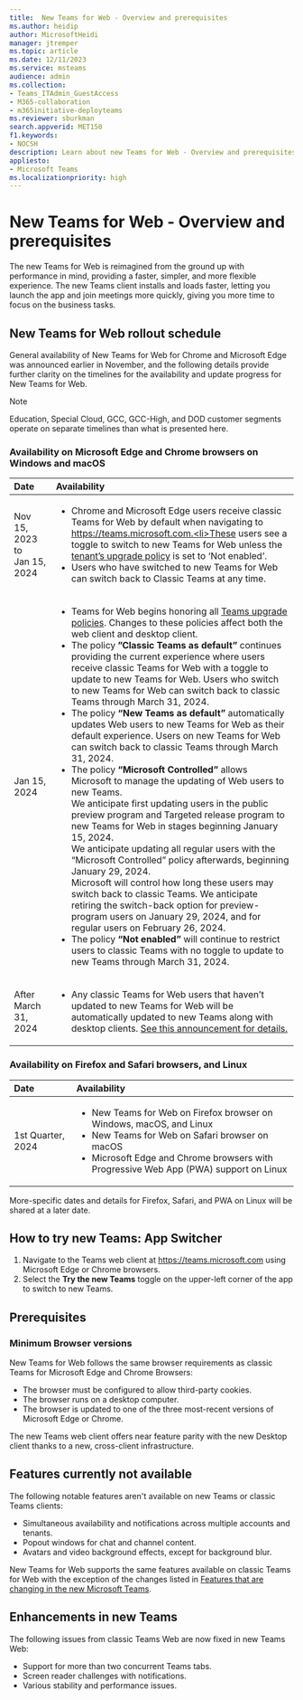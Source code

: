 ```yaml
---
title:  New Teams for Web - Overview and prerequisites
ms.author: heidip
author: MicrosoftHeidi
manager: jtremper
ms.topic: article
ms.date: 12/11/2023
ms.service: msteams
audience: admin
ms.collection: 
- Teams_ITAdmin_GuestAccess
- M365-collaboration
- m365initiative-deployteams
ms.reviewer: sburkman
search.appverid: MET150
f1.keywords:
- NOCSH
description: Learn about new Teams for Web - Overview and prerequisites
appliesto: 
- Microsoft Teams
ms.localizationpriority: high
---
```

# New Teams for Web - Overview and prerequisites

The new Teams for Web is reimagined from the ground up with performance in mind, providing a faster, simpler, and more flexible experience. The new Teams client installs and loads faster, letting you launch the app and join meetings more quickly, giving you more time to focus on the business tasks.

## New Teams for Web rollout schedule

General availability of New Teams for Web for Chrome and Microsoft Edge was announced earlier in November, and the following details provide further clarity on the timelines for the availability and update progress for New Teams for Web.

>[!Note]
>Education, Special Cloud, GCC, GCC-High, and DOD customer segments operate on separate timelines than what is presented here.

### Availability on Microsoft Edge and Chrome browsers on Windows and macOS

|Date                            |Availability|
|:-------------------------------|:-----------|
|Nov 15, 2023 to<br>Jan 15, 2024 |<ul><li>Chrome and Microsoft Edge users receive classic Teams for Web by default when navigating to https://teams.microsoft.com.<li>These users see a toggle to switch to new Teams for Web unless the [tenant’s upgrade policy](/microsoftteams/new-teams-deploy-using-policies?tabs=teams-admin-center#set-the-policies-to-upgrade-to-the-new-teams-client) is set to ‘Not enabled’.</li><li>Users who have switched to new Teams for Web can switch back to Classic Teams at any time.</li></ul>|
|Jan 15, 2024                    | <ul><li>Teams for Web begins honoring all [Teams upgrade policies](/microsoftteams/new-teams-deploy-using-policies). Changes to these policies affect both the web client and desktop client.</li><li>The policy **”Classic Teams as default”** continues providing the current experience where users receive classic Teams for Web with a toggle to update to new Teams for Web. Users who switch to new Teams for Web can switch back to classic Teams through March 31, 2024.</li><li>The policy **“New Teams as default”** automatically updates Web users to new Teams for Web as their default experience. Users on new Teams for Web can switch back to classic Teams through March 31, 2024.</li><li>The policy **“Microsoft Controlled”** allows Microsoft to manage the updating of Web users to new Teams.<br>We anticipate first updating users in the public preview program and Targeted release program to new Teams for Web in stages beginning January 15, 2024. <br>We anticipate updating all regular users with the “Microsoft Controlled” policy afterwards, beginning January 29, 2024. <br>Microsoft will control how long these users may switch back to classic Teams. We anticipate retiring the switch-back option for preview-program users on January 29, 2024, and for regular users on February 26, 2024.</li><li>The policy **“Not enabled”** will continue to restrict users to classic Teams with no toggle to update to new Teams through March 31, 2024.</li></ul> |
|After March 31, 2024            |<ul><li>Any classic Teams for Web users that haven’t updated to new Teams for Web will be automatically updated to new Teams along with desktop clients. [See this announcement for details.](/microsoftteams/new-teams-automatic-upgrade-announced) |

### Availability on Firefox and Safari browsers, and Linux

|Date              |Availability                                                                                         |
|:-----------------|:----------------------------------------------------------------------------------------------------|
|1st Quarter, 2024 |<ul><li>New Teams for Web on Firefox browser on Windows, macOS, and Linux</li><li>New Teams for Web on Safari browser on macOS</li><li>Microsoft Edge and Chrome browsers with Progressive Web App (PWA) support on Linux</li></ul> |

More-specific dates and details for Firefox, Safari, and PWA on Linux will be shared at a later date.

## How to try new Teams: App Switcher

1. Navigate to the Teams web client at https://teams.microsoft.com using Microsoft Edge or Chrome browsers.
2. Select the **Try the new Teams** toggle on the upper-left corner of the app to switch to new Teams.

## Prerequisites

### Minimum Browser versions

New Teams for Web follows the same browser requirements as classic Teams for Microsoft Edge and Chrome Browsers:

- The browser must be configured to allow third-party cookies.
- The browser runs on a desktop computer.
- The browser is updated to one of the three most-recent versions of Microsoft Edge or Chrome.

The new Teams web client offers near feature parity with the new Desktop client thanks to a new, cross-client infrastructure.

## Features currently not available

The following notable features aren't available on new Teams or classic Teams clients:

- Simultaneous availability and notifications across multiple accounts and tenants.
- Popout windows for chat and channel content.
- Avatars and video background effects, except for background blur.

New Teams for Web supports the same features available on classic Teams for Web with the exception of the changes listed in [Features that are changing in the new Microsoft Teams](new-teams-whats-changing.md).

## Enhancements in new Teams

The following issues from classic Teams Web are now fixed in new Teams Web:

- Support for more than two concurrent Teams tabs.
- Screen reader challenges with notifications.
- Various stability and performance issues.

